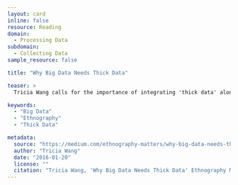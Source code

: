 ```yaml
---
layout: card
inline: false
resource: Reading
domain:
  - Processing Data
subdomain:
  - Collecting Data
sample_resource: false

title: "Why Big Data Needs Thick Data"

teaser: >
  Tricia Wang calls for the importance of integrating 'thick data' alongside 'big data,' or qualitative insights gathered from human interactions, emotions, and stories. These can fill the gaps left by big data, offering a more comprehensive understanding of human behavior and aiding in better decision-making.

keywords:
  - "Big Data"
  - "Ethnography"
  - "Thick Data"

metadata:
  source: "https://medium.com/ethnography-matters/why-big-data-needs-thick-data-b4b3e75e3d7"
  author: "Tricia Wang"
  date: "2016-01-20"
  license: ""
  citation: "Tricia Wang, 'Why Big Data Needs Thick Data' Ethnography Matters (Jan 20, 2016) https://medium.com/ethnography-matters/why-big-data-needs-thick-data-b4b3e75e3d7"
---
```

